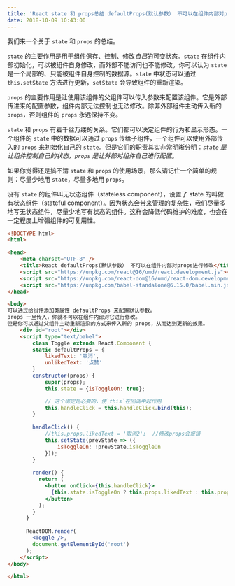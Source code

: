 ```yaml
---
title: 'React state 和 props总结 defaultProps(默认参数） 不可以在组件内部对props进行修改'
date: 2018-10-09 10:43:00
---   
```

我们来一个关于 `state` 和 `props` 的总结。

`state` 的主要作用是用于组件保存、控制、修改*自己*的可变状态。`state` 在组件内部初始化，可以被组件自身修改，而外部不能访问也不能修改。你可以认为 `state` 是一个局部的、只能被组件自身控制的数据源。`state` 中状态可以通过 `this.setState` 方法进行更新，`setState` 会导致组件的重新渲染。

`props` 的主要作用是让使用该组件的父组件可以传入参数来配置该组件。它是外部传进来的配置参数，组件内部无法控制也无法修改。除非外部组件主动传入新的 `props`，否则组件的 `props` 永远保持不变。

`state` 和 `props` 有着千丝万缕的关系。它们都可以决定组件的行为和显示形态。一个组件的 `state` 中的数据可以通过 `props` 传给子组件，一个组件可以使用外部传入的 `props` 来初始化自己的 `state`。但是它们的职责其实非常明晰分明：*`state` 是让组件控制自己的状态，`props` 是让外部对组件自己进行配置*。

如果你觉得还是搞不清 `state` 和 `props` 的使用场景，那么请记住一个简单的规则：尽量少地用 `state`，尽量多地用 `props`。

没有 `state` 的组件叫无状态组件（stateless component），设置了 state 的叫做有状态组件（stateful component）。因为状态会带来管理的复杂性，我们尽量多地写无状态组件，尽量少地写有状态的组件。这样会降低代码维护的难度，也会在一定程度上增强组件的可复用性。

```html
<!DOCTYPE html>
<html>

<head>
    <meta charset="UTF-8" />
    <title>React defaultProps(默认参数） 不可以在组件内部对props进行修改</title>
    <script src="https://unpkg.com/react@16/umd/react.development.js"></script>
    <script src="https://unpkg.com/react-dom@16/umd/react-dom.development.js"></script>
    <script src="https://unpkg.com/babel-standalone@6.15.0/babel.min.js"></script>
</head>

<body>
可以通过给组件添加类属性 defaultProps 来配置默认参数。
props 一旦传入，你就不可以在组件内部对它进行修改。
但是你可以通过父组件主动重新渲染的方式来传入新的 props，从而达到更新的效果。
    <div id="root"></div>
    <script type="text/babel">
        class Toggle extends React.Component {
        static defaultProps = {
            likedText: '取消',
            unlikedText: '点赞'
        }        
        constructor(props) {
            super(props);
            this.state = {isToggleOn: true};

            // 这个绑定是必要的，使`this`在回调中起作用
            this.handleClick = this.handleClick.bind(this);
        }
 
        handleClick() {
            //this.props.likedText = '取消2';  //修改props会报错
            this.setState(prevState => ({
                isToggleOn: !prevState.isToggleOn
            }));         
        }
 
        render() {
          return (
            <button onClick={this.handleClick}>
              {this.state.isToggleOn ? this.props.likedText : this.props.unlikedText}
            </button>
          );
        }
      }
 
      ReactDOM.render(
        <Toggle />,
        document.getElementById('root')
      );
    </script>
</body>

</html>
```